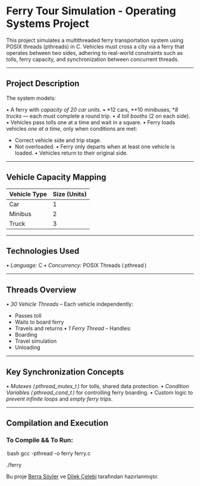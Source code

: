 # Ferry Tour Simulation - Operating Systems Project

This project simulates a multithreaded ferry transportation system using POSIX threads (pthreads) in C. Vehicles must cross a city via a ferry that operates between two sides, adhering to real-world constraints such as tolls, ferry capacity, and synchronization between concurrent threads.

---

## Project Description

The system models:

•⁠  ⁠A ferry with *capacity of 20 car units*.
•⁠  ⁠*12 cars, **10 minibuses, **8 trucks* — each must complete a round trip.
•⁠  ⁠*4 toll booths* (2 on each side).
•⁠  ⁠Vehicles pass tolls one at a time and wait in a square.
•⁠  ⁠Ferry loads vehicles *one at a time*, only when conditions are met:
  - Correct vehicle side and trip stage.
  - Not overloaded.
•⁠  ⁠Ferry only departs when at least one vehicle is loaded.
•⁠  ⁠Vehicles return to their original side.

---

## Vehicle Capacity Mapping

| Vehicle Type | Size (Units) |
| ------------ | ------------ |
| Car          | 1            |
| Minibus      | 2            |
| Truck        | 3            |

---

## Technologies Used

•⁠  ⁠*Language:* C
•⁠  ⁠*Concurrency:* POSIX Threads (⁠ pthread ⁠)

---

## Threads Overview

•⁠  ⁠*30 Vehicle Threads* – Each vehicle independently:
  - Passes toll
  - Waits to board ferry
  - Travels and returns
•⁠  ⁠*1 Ferry Thread* – Handles:
  - Boarding
  - Travel simulation
  - Unloading

---

## Key Synchronization Concepts

•⁠  ⁠*Mutexes (⁠ pthread_mutex_t ⁠)* for tolls, shared data protection.
•⁠  ⁠*Condition Variables (⁠ pthread_cond_t ⁠)* for controlling ferry boarding.
•⁠  ⁠Custom logic to *prevent infinite loops* and *empty ferry trips*.

---

## Compilation and Execution

### To Compile && To Run:

⁠ bash
gcc -pthread -o ferry ferry.c

./ferry

Bu proje [Berra Söyler](https://github.com/berriesyl) ve [Dilek Çelebi](https://github.com/dilekk1) tarafından hazırlanmıştır.
